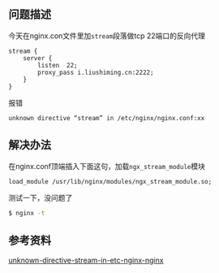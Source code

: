 [//title]:(nginx-unknown-directive-stream解决办法)
[//englishTitle]:(unknown-directive-stream-in-nginx-conf)
[//category]:(nginx,troubleshoot,problem-solved)
[//tags]:(nginx,ngx_stream_module)
[//createTime]:(20200318)
[//updateTime]:(20200402)

## 问题描述
今天在nginx.con文件里加`stream`段落做tcp 22端口的反向代理  
``` text
stream {
    server {
        listen  22;
        proxy_pass i.liushiming.cn:2222;
    }
}
```

报错  
``` text
unknown directive “stream” in /etc/nginx/nginx.conf:xx
```

## 解决办法
在nginx.conf顶端插入下面这句，加载`ngx_stream_module`模块  
``` text
load_module /usr/lib/nginx/modules/ngx_stream_module.so;
```

测试一下，没问题了  
``` bash
$ nginx -t
```

## 参考资料
[unknown-directive-stream-in-etc-nginx-nginx](https://serverfault.com/questions/858067/unknown-directive-stream-in-etc-nginx-nginx-conf86)  